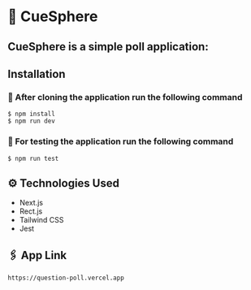 # 🎱 CueSphere



## CueSphere is a simple poll application:



## Installation

### 💾 After cloning the application run the following command

```terminal
$ npm install
$ npm run dev
```

### 🧪 For testing the application run the following command

```terminal
$ npm run test
```

## ⚙️ Technologies Used

- Next.js
- Rect.js
- Tailwind CSS
- Jest


## 🖇️ App Link

```terminal
https://question-poll.vercel.app
```


